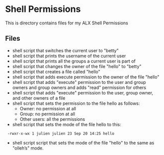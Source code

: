 # Shell Permissions

This is directory contains files for my ALX Shell Permissions

## Files

* shell script that switches the current user to "betty"
* shell script that prints the username of the current user
* shell script that prints all the groups a current user is part of
* shell script that changes the owner of the file "hello" to "betty"
* shell script that creates a file called "hello"
* shell script that adds execute permission to the owner of the file "hello"
* shell script that adds "execute" permission to the user and group owners and group owners and adds "read" permission for others
* shell script that adds "execute" permission to the user, group owner, and other owners of a file
* shell script that sets the permission to the file hello as follows:
	* Owner: no permission at all
	* Group: no permission at all
	* Other users: all the permissions
* shell script that sets the mode of the file hello to this:
```
 -rwxr-x-wx 1 julien julien 23 Sep 20 14:25 hello
```
* shell script script that sets the mode of the file "hello" to the same as "olleh’s" mode.
